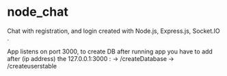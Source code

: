 # node_chat

Chat with registration, and login created with Node.js, Express.js, Socket.IO .

App listens on port 3000, to create DB after running app you have to add after (ip address) the 127.0.0.1:3000 : 
-> /createDatabase
-> /createuserstable
